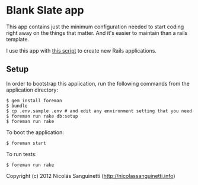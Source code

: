 Blank Slate app
===============

This app contains just the minimum configuration needed to start coding right
away on the things that matter. And it's easier to maintain than a rails
template.

I use this app with [this script][script] to create new Rails applications.

[script]: https://gist.github.com/3063978

Setup
-----

In order to bootstrap this application, run the following commands from the
application directory:

    $ gem install foreman
    $ bundle
    $ cp .env.sample .env # and edit any environment setting that you need
    $ foreman run rake db:setup
    $ foreman run rake

To boot the application:

    $ foreman start

To run tests:

    $ foreman run rake

Copyright (c) 2012 Nicolás Sanguinetti (http://nicolassanguinetti.info)
